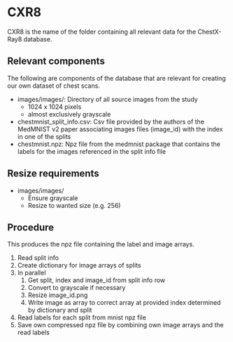 # CXR8

CXR8 is the name of the folder containing all relevant data for the ChestX-Ray8 database.

## Relevant components

The following are components of the database that are relevant for creating our own dataset of chest scans.

- images/images/: Directory of all source images from the study
  - 1024 x 1024 pixels
  - almost exclusively grayscale
- chestmnist_split_info.csv: Csv file provided by the authors of the MedMNIST v2 paper associating images files (image_id) with the index in one of the splits
- chestmnist.npz: Npz file from the medmnist package that contains the labels for the images referenced in the split info file

## Resize requirements

- images/images/
    - Ensure grayscale
    - Resize to wanted size (e.g. 256)

## Procedure

This produces the npz file containing the label and image arrays.


1. Read split info
2. Create dictionary for image arrays of splits
3. In parallel
   1. Get split, index and image_id from split info row
   2. Convert to grayscale if necessary
   3. Resize image_id.png
   4. Write image as array to correct array at provided index determined by dictionary and split
4. Read labels for each split from mnist npz file
5. Save own compressed npz file by combining own image arrays and the read labels